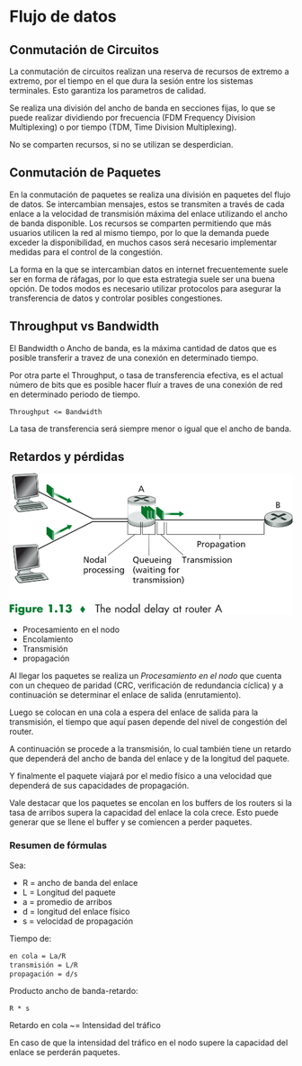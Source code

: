 # Flujo de datos

## Conmutación de Circuitos

La conmutación de circuitos realizan una reserva de recursos de extremo a extremo, por el tiempo en el que dura la sesión entre los sistemas terminales. Esto garantiza los parametros de calidad.

Se realiza una división del ancho de banda en secciones fijas, lo que se puede realizar dividiendo por frecuencia (FDM Frequency Division Multiplexing) o por tiempo (TDM, Time Division Multiplexing).

No se comparten recursos, si no se utilizan se desperdician.

## Conmutación de Paquetes

En la conmutación de paquetes se realiza una división en paquetes del flujo de datos.
Se intercambian mensajes, estos se transmiten a través de cada enlace a la velocidad de transmisión máxima del enlace utilizando el ancho de banda disponible. Los recursos se comparten permitiendo que más usuarios utilicen la red al mismo tiempo, por lo que la demanda puede exceder la disponibilidad, en muchos casos será necesario implementar medidas para el control de la congestión.

La forma en la que se intercambian datos en internet frecuentemente suele ser en forma de ráfagas, por lo que esta estrategia suele ser una buena opción. De todos modos es necesario utilizar protocolos para asegurar la transferencia de datos y controlar posibles congestiones.

## Throughput vs Bandwidth

El Bandwidth o Ancho de banda, es la máxima cantidad de datos que es posible transferir a travez de una conexión en determinado tiempo.

Por otra parte el Throughput, o tasa de transferencia efectiva, es el actual número de bits que es posible hacer fluír a traves de una conexión de red en determinado periodo de tiempo.

    Throughput <= Bandwidth

La tasa de transferencia será siempre menor o igual que el ancho de banda.

## Retardos y pérdidas

![Retardos y perdidas](./img/02_retardos_y_perdidas.gif)

- Procesamiento en el nodo
- Encolamiento
- Transmisión
- propagación

Al llegar los paquetes se realiza un *Procesamiento en el nodo* que cuenta con un chequeo de paridad (CRC, verificación de redundancia cíclica) y a continuación se determinar el enlace de salida (enrutamiento).

Luego se colocan en una cola a espera del enlace de salida para la transmisión, el tiempo que aquí pasen depende del nivel de congestión del router.

A continuación se procede a la transmisión, lo cual también tiene un retardo que dependerá del ancho de banda del enlace y de la longitud del paquete.

Y finalmente el paquete viajará por el medio físico a una velocidad que dependerá de sus capacidades de propagación.

Vale destacar que los paquetes se encolan en los buffers de los routers si la tasa de arribos supera la capacidad del enlace la cola crece. Esto puede generar que se llene el buffer y se comiencen a perder paquetes.

### Resumen de fórmulas

Sea:

- R = ancho de banda del enlace
- L = Longitud del paquete
- a = promedio de arribos
- d = longitud del enlace físico
- s = velocidad de propagación

Tiempo de:

    en cola = La/R
    transmisión = L/R
    propagación = d/s

Producto ancho de banda-retardo:

    R * s

Retardo en cola ~= Intensidad del tráfico

En caso de que la intensidad del tráfico en el nodo supere la capacidad del enlace se perderán paquetes.

